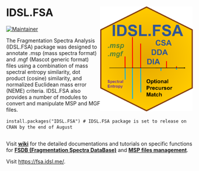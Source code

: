 # IDSL.FSA <img src='FSA_educational_files/Figures/IDSL.FSA-logo.PNG' width="250px" align="right" />

<!-- badges: start -->
[![Maintainer](https://img.shields.io/badge/maintainer-Sadjad_Fakouri_Baygi-blue)](https://github.com/sajfb)
<!-- badges: end -->

The Fragmentation Spectra Analysis (IDSL.FSA) package was designed to annotate .msp (mass spectra format) and .mgf (Mascot generic format) files using a combination of mass spectral entropy similarity, dot product (cosine) similarity, and normalized Euclidean mass error (NEME) criteria. IDSL.FSA also provides a number of modules to convert and manipulate MSP and MGF files.

	install.packages("IDSL.FSA") # IDSL.FSA package is set to release on CRAN by the end of August

##
Visit [**wiki**](https://github.com/idslme/IDSL.FSA/wiki) for the detailed documentations and tutorials on specific functions for [**FSDB (Fragmentation Spectra DataBase)**](https://github.com/idslme/IDSL.FSA/wiki/FSDB-(Fragmentation-Spectra-DataBase)) and [**MSP files management**](https://github.com/idslme/IDSL.FSA/wiki/MSP-files-management).

Visit https://fsa.idsl.me/.